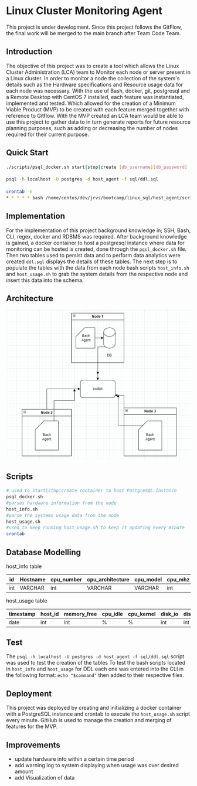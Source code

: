 # Linux Cluster Monitoring Agent
This project is under development. Since this project follows
the GitFlow, the final work will be merged to the main branch 
after Team Code Team.
## Introduction
The objective of this project was to create a tool which allows the Linux Cluster Administration (LCA) team to Monitor each node or server present in a Linux cluster. In order to monitor a node the collection of the system's details such as the Hardware specifications and Resource usage data for each node was necessary.
With the use of Bash, docker, git, postgresql and a Remote Desktop with CentOS 7 installed, each feature was instantiated, implemented and tested.
Which allowed for the creation of a Minimum Viable Product (MVP) to be created with each feature merged together with reference to Gitflow. With the MVP created an LCA team would be able to use this project to gather data to in turn generate reports for future resource planning purposes, such as adding or decreasing the number of nodes required for their current purpose.

## Quick Start
````bash
./scripts/psql_docker.sh start|stop|create [db_username][db_password]

psql -h localhost -U postgres -d host_agent -f sql/ddl.sql

crontab -e
* * * * * bash /home/centos/dev/jrvs/bootcamp/linux_sql/host_agent/scripts/host_usage.sh localhost 5432 host_agent postgres password > /tmp/host_usage.log
````

## Implementation
For the implementation of this project background knowledge in; SSH, Bash, CLI, regex, docker and RDBMS was required.
After background knowledge is gained, a docker container to host a postgresql instance where data for monitoring can be hosted is created, done through the `pqsl_docker.sh` file.
Then two tables used to persist data and to perform data analytics were created `ddl.sql` displays the details of these tables.
The next step is to populate the tables with the data from each node bash scripts `host_info.sh` and `host_usage.sh` to grab the system details from the respective node and insert this data into the schema.
## Architecture

![architecture](./assets/image.png)

## Scripts
````bash
# used to start|stop|create container to host PostgreSQL instance 
psql_docker.sh 
#parses hardware information from the node
host_info.sh
#parse the systems usage data from the node
host_usage.sh
#used to keep running host_usage.sh to keep it updating every minute
crontab

````
## Database Modelling

host_info table

| id  | Hostname | cpu_number | cpu_architecture |cpu_model | cpu_mhz | L2_cache | total_mem | timestamp |
|-----| ------- | ---------- | ---------------- | -------- | ------ | ------ | -------- | ------------------ |
| int | VARCHAR | int | VARCHAR | VARCHAR | int | int | int | UTC date |

host_usage table

| timestamp | host_id | memory_free | cpu_idle | cpu_kernel | disk_io | disk_available |
|-----------|---------|-------------|----------|------------|---------|----------------|
| date      | int     | int         | %        | %          | int     | int            |
## Test
The `psql -h localhost -U postgres -d host_agent -f sql/ddl.sql` script was used to test the creation of the tables 
To test the bash scripts located in `host_info` and `host_usage` for DDL each one was entered into the CLI in the following format: `echo "$command"`
 then added to their respective files.
## Deployment
This project was deployed by creating and initializing a docker container with a PostgreSQL instance and crontab to execute the `host_usage.sh` script every minute.
GitHub is used to manage the creation and merging of features for the MVP.

## Improvements
- update hardware info within a certain time period
- add warning log to system displaying when usage was over desired amount
- add Visualization of data 